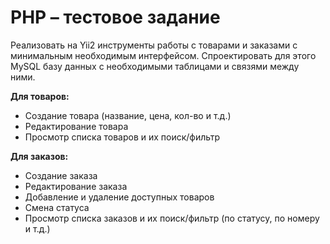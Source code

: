 <h1>PHP – тестовое задание</h1>

Реализовать на Yii2 инструменты работы с товарами и заказами с минимальным необходимым интерфейсом. Спроектировать для этого MySQL базу данных с необходимыми таблицами и связями между ними.

<strong>Для товаров:</strong>
<ul>
<li>Создание товара (название, цена, кол-во и т.д.)</li>
<li>Редактирование товара</li>
<li>Просмотр списка товаров и их поиск/фильтр</li>
</ul>
<strong>Для заказов:</strong>
<ul>
<li>Создание заказа</li>
<li>Редактирование заказа</li>
<li>Добавление и удаление доступных товаров</li>
<li>Смена статуса </li>
<li>Просмотр списка заказов и их поиск/фильтр (по статусу, по номеру и т.д.)</li>
</ul>